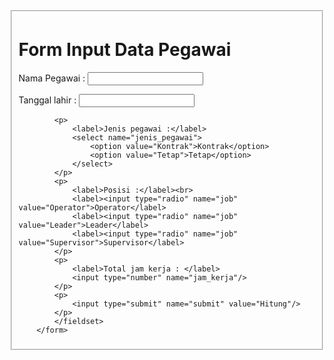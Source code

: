 <!DOCTYPE html>
<html>
    <head>
        <title>Registrasi</title>
    </heaad>
    <body>
        <form action="Praktikum7_Web1.php" method="POST">
            <Fieldset>
                <h1>Form Input Data Pegawai</h1>
            <p>
                <label>Nama Pegawai :</label>
                <input type="text" name="nama">
            </p>
            <p>
                <label>Tanggal lahir :</label>
                <input  name="tanggal_lahir">
            </p>

            <p>
                <label>Jenis pegawai :</label>
                <select name="jenis_pegawai">
                    <option value="Kontrak">Kontrak</option>
                    <option value="Tetap">Tetap</option>
                </select>
            </p>
            <p>
                <label>Posisi :</label><br>
                <label><input type="radio" name="job" value="Operator">Operator</label>
                <label><input type="radio" name="job" value="Leader">Leader</label>
                <label><input type="radio" name="job" value="Supervisor">Supervisor</label>
            </p>
            <p>
                <label>Total jam kerja : </label>
                <input type="number" name="jam_kerja"/>
            </p>
            <p>
                <input type="submit" name="submit" value="Hitung"/>
            </p>
            </fieldset>
        </form>
</body>
</html>
